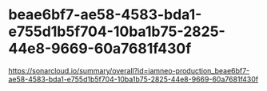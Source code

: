# beae6bf7-ae58-4583-bda1-e755d1b5f704-10ba1b75-2825-44e8-9669-60a7681f430f
https://sonarcloud.io/summary/overall?id=iamneo-production_beae6bf7-ae58-4583-bda1-e755d1b5f704-10ba1b75-2825-44e8-9669-60a7681f430f
